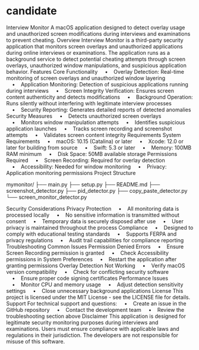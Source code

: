 # candidate
Interview Monitor
A macOS application designed to detect overlay usage and unauthorized screen modifications during interviews and examinations to prevent cheating.
Overview
Interview Monitor is a third-party security application that monitors screen overlays and unauthorized applications during online interviews or examinations. The application runs as a background service to detect potential cheating attempts through screen overlays, unauthorized window manipulations, and suspicious application behavior.
Features
Core Functionality
    •    Overlay Detection: Real-time monitoring of screen overlays and unauthorized window layering
    •    Application Monitoring: Detection of suspicious applications running during interviews
    •    Screen Integrity Verification: Ensures screen content authenticity and detects modifications
    •    Background Operation: Runs silently without interfering with legitimate interview processes
    •    Security Reporting: Generates detailed reports of detected anomalies
Security Measures
    •    Detects unauthorized screen overlays
    •    Monitors window manipulation attempts
    •    Identifies suspicious application launches
    •    Tracks screen recording and screenshot attempts
    •    Validates screen content integrity
Requirements
System Requirements
    •    macOS: 10.15 (Catalina) or later
    •    Xcode: 12.0 or later for building from source
    •    Swift: 5.3 or later
    •    Memory: 100MB RAM minimum
    •    Disk Space: 50MB available storage
Permissions Required
    •    Screen Recording: Required for overlay detection
    •    Accessibility: Needed for window monitoring
    •    Privacy: Application monitoring permissions
Project Structure

mymonitor/
├── main.py
├── setup.py
├── README.md
├── screenshot_detector.py
├── pid_detector.py
├── copy_paste_detector.py
└── screen_monitor_detector.py

Security Considerations
Privacy Protection
    •    All monitoring data is processed locally
    •    No sensitive information is transmitted without consent
    •    Temporary data is securely disposed after use
    •    User privacy is maintained throughout the process
Compliance
    •    Designed to comply with educational testing standards
    •    Supports FERPA and privacy regulations
    •    Audit trail capabilities for compliance reporting
Troubleshooting
Common Issues
Permission Denied Errors
    •    Ensure Screen Recording permission is granted
    •    Check Accessibility permissions in System Preferences
    •    Restart the application after granting permissions
Overlay Detection Not Working
    •    Verify macOS version compatibility
    •    Check for conflicting security software
    •    Ensure proper code signing certificates
Performance Issues
    •    Monitor CPU and memory usage
    •    Adjust detection sensitivity settings
    •    Close unnecessary background applications
License
This project is licensed under the MIT License - see the LICENSE file for details.
Support
For technical support and questions:
    •    Create an issue in the GitHub repository
    •    Contact the development team
    •    Review the troubleshooting section above
Disclaimer
This application is designed for legitimate security monitoring purposes during interviews and examinations. Users must ensure compliance with applicable laws and regulations in their jurisdiction. The developers are not responsible for misuse of this software.